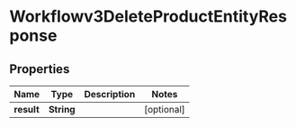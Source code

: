 

# Workflowv3DeleteProductEntityResponse


## Properties

| Name | Type | Description | Notes |
|------------ | ------------- | ------------- | -------------|
|**result** | **String** |  |  [optional] |



